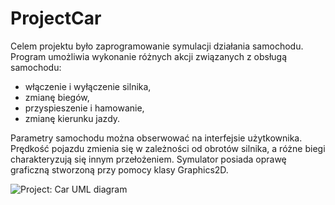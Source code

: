 # ProjectCar
Celem projektu było zaprogramowanie symulacji działania samochodu. Program umożliwia wykonanie różnych akcji związanych z obsługą samochodu:
- włączenie i wyłączenie silnika,
- zmianę biegów,
- przyspieszenie i hamowanie,
- zmianę kierunku jazdy.

Parametry samochodu można obserwować na interfejsie użytkownika. Prędkość pojazdu zmienia się w zależności od obrotów silnika, a różne biegi charakteryzują się innym przełożeniem. Symulator posiada oprawę graficzną stworzoną przy pomocy klasy Graphics2D.

![Project: Car UML diagram](https://lh3.googleusercontent.com/fife/AAbDypAtsgm8MKOZTbfN-Svol6EzFEqBL8iBkVopNCa50ItOKyRt389BljZmvCBjWuMSCqrYKiWqhSx_BAiiI0fLoBoKpgTh-DTi0j3JRaXI0aznLTMfNFc8_8ibbDO4o3UKLGhPWkfdsSjnBR277z9yhWd1HUGYNvSdQfGaBoAeGJcB2jqVnBwA0f1UBZR21GWmOhkSb1dG41zYFlRbYlVsr8GljrNe3F4edXRtRuSOCRnng4hkSwoAZ-Y4eFF1DrhErc8DDeqphydt-57TFl6POjvVew68vgXvBvARf93jcO6MfoduS76gLTjzt-mBojAPX5oJrDq76Sm7Swt8ZkQG4DG_wUUGBjK65Y0m9sOt60KOfOZRCk4eKbVy8HAR4swVF5ojLjGfNRvUHUVrLjDGdCvt7jUoMK2jMDQOP71jkii-Ah1HOh6PxEdWOWvIgWhxhSMxTnLh6V9-rQVC3Tvub9VWdTSRWexnMpv9D4GiebObmhRMkpxyWqaygf4KG5BZVXS3q-nnjBbkYoyLRYz7l-lLgIg-IOyTjn86kUc6rnag-uCpEzSy0_tbt9BM_J0toTmvN0uJaYmt0Zz68u01j7_oWntj1yCE6HMPj-rpxAp5IJmFaOHD1n-qDHyKoSuoNyBsPGbED1PWYNmQny8S3vV3j91aCxb6H9x_locwO6IxfeDebH6DsKGD-JDMxDkE6BtWdEKKIoLYMkyRA0X8I2upxCJdIx5nV4No2E19jWaW-co_WDwd8FC6bnE8qG2mDdFLyK0Y3wBfR4KFAVQU9kdIAv2FQWvm-k03SqTlcm3WLe7VHd_tFDw7RloTinDxpyedNo9YO9ym70UdKgG33yDsPZz9-H4tnvds91UPm7KRziCrFmFYVWFDpCNmZuteV1RbVd-bME67omWP4o-Sy4VQluQYW1760I58KnOPBR2w_3QMCj1ku_kqkEo4i0y-zvdX7ksuz9T5SIMzV2SW0Muur8v5_V2EMY7J-yixfufuxmSCremFWq-bR7HKpJau35OF2z2OZ25-6Zeiej3A49sVHaJoyCmO1IlWsGo0rqc5c4Gn=w1920-h830)
